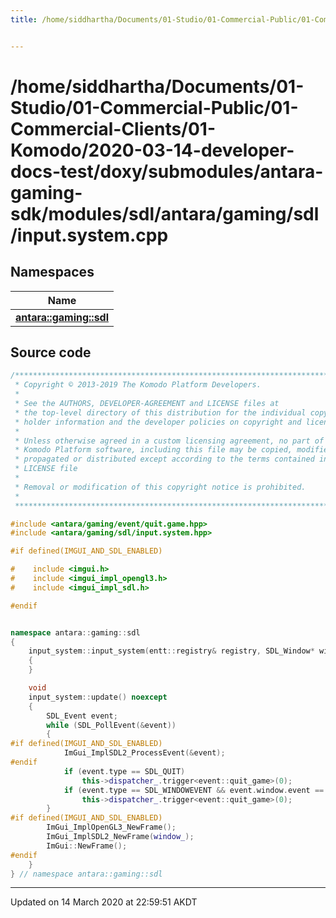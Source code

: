 ```yaml
---
title: /home/siddhartha/Documents/01-Studio/01-Commercial-Public/01-Commercial-Clients/01-Komodo/2020-03-14-developer-docs-test/doxy/submodules/antara-gaming-sdk/modules/sdl/antara/gaming/sdl/input.system.cpp


---
```


# /home/siddhartha/Documents/01-Studio/01-Commercial-Public/01-Commercial-Clients/01-Komodo/2020-03-14-developer-docs-test/doxy/submodules/antara-gaming-sdk/modules/sdl/antara/gaming/sdl/input.system.cpp







## Namespaces

| Name           |
| -------------- |
| **[antara::gaming::sdl](Namespaces/namespaceantara_1_1gaming_1_1sdl.md)**  |














## Source code

```cpp
/******************************************************************************
 * Copyright © 2013-2019 The Komodo Platform Developers.                      *
 *                                                                            *
 * See the AUTHORS, DEVELOPER-AGREEMENT and LICENSE files at                  *
 * the top-level directory of this distribution for the individual copyright  *
 * holder information and the developer policies on copyright and licensing.  *
 *                                                                            *
 * Unless otherwise agreed in a custom licensing agreement, no part of the    *
 * Komodo Platform software, including this file may be copied, modified,     *
 * propagated or distributed except according to the terms contained in the   *
 * LICENSE file                                                               *
 *                                                                            *
 * Removal or modification of this copyright notice is prohibited.            *
 *                                                                            *
 ******************************************************************************/

#include <antara/gaming/event/quit.game.hpp>
#include <antara/gaming/sdl/input.system.hpp>

#if defined(IMGUI_AND_SDL_ENABLED)

#    include <imgui.h>
#    include <imgui_impl_opengl3.h>
#    include <imgui_impl_sdl.h>

#endif


namespace antara::gaming::sdl
{
    input_system::input_system(entt::registry& registry, SDL_Window* window) : system(registry), window_(window)
    {
    }

    void
    input_system::update() noexcept
    {
        SDL_Event event;
        while (SDL_PollEvent(&event))
        {
#if defined(IMGUI_AND_SDL_ENABLED)
            ImGui_ImplSDL2_ProcessEvent(&event);
#endif
            if (event.type == SDL_QUIT)
                this->dispatcher_.trigger<event::quit_game>(0);
            if (event.type == SDL_WINDOWEVENT && event.window.event == SDL_WINDOWEVENT_CLOSE && event.window.windowID == SDL_GetWindowID(window_))
                this->dispatcher_.trigger<event::quit_game>(0);
        }
#if defined(IMGUI_AND_SDL_ENABLED)
        ImGui_ImplOpenGL3_NewFrame();
        ImGui_ImplSDL2_NewFrame(window_);
        ImGui::NewFrame();
#endif
    }
} // namespace antara::gaming::sdl
```


-------------------------------

Updated on 14 March 2020 at 22:59:51 AKDT
